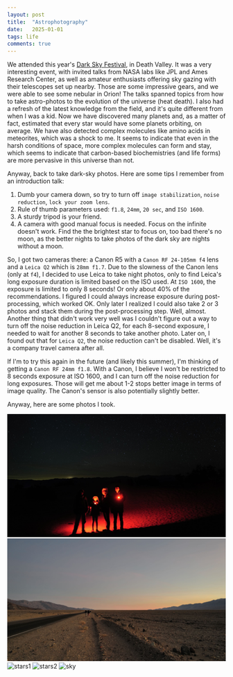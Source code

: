 ```yaml
---
layout: post
title:  "Astrophotography"
date:   2025-01-01
tags: life 
comments: true
---
```


We attended this year's [Dark Sky Festival](https://www.nps.gov/deva/planyourvisit/darkskyfestival.htm), in Death Valley. It was a very interesting event, with invited talks from NASA labs like JPL and Ames Research Center, as well as amateur enthusiasts offering sky gazing with their telescopes set up nearby. Those are some impressive gears, and we were able to see some nebular in Orion! The talks spanned topics from how to take astro-photos to the evolution of the universe (heat death). I also had a refresh of the latest knowledge from the field, and it's quite different from when I was a kid. Now we have discovered many planets and, as a matter of fact, estimated that every star would have some planets orbiting, on average. We have also detected complex molecules like amino acids in meteorites, which was a shock to me. It seems to indicate that even in the harsh conditions of space, more complex molecules can form and stay, which seems to indicate that carbon-based biochemistries (and life forms) are more pervasive in this universe than not.

Anyway, back to take dark-sky photos. Here are some tips I remember from an introduction talk: 

1. Dumb your camera down, so try to turn off `image stabilization`, `noise reduction`, `lock your zoom lens`.
2. Rule of thumb parameters used: `f1.8`, `24mm`, `20 sec`, and `ISO 1600`.
3. A sturdy tripod is your friend.
4. A camera with good manual focus is needed. Focus on the infinite doesn't work. Find the the brightest star to focus on, too bad there's no moon, as the better nights to take photos of the dark sky are nights without a moon.

So, I got two cameras there: a Canon R5 with a `Canon RF 24-105mm f4` lens and a `Leica Q2` which is `28mm f1.7`. Due to the slowness of the Canon lens (only at `f4`), I decided to use Leica to take night photos, only to find Leica's long exposure duration is limited based on the ISO used. At `ISO 1600`, the exposure is limited to only 8 seconds! Or only about 40% of the recommendations. I figured I could always increase exposure during post-processing, which worked OK. Only later I realized I could also take 2 or 3 photos and stack them during the post-processing step. Well, almost. Another thing that didn't work very well was I couldn't figure out a way to turn off the noise reduction in Leica Q2, for each 8-second exposure, I needed to wait for another 8 seconds to take another photo. Later on, I found out that for `Leica Q2`, the noise reduction can't be disabled. Well, it's a company travel camera after all. 

If I'm to try this again in the future (and likely this summer), I'm thinking of getting a `Canon RF 24mm f1.8`. With a Canon, I believe I won't be restricted to 8 seconds exposure at ISO 1600, and I can turn off the noise reduction for long exposures. Those will get me about 1-2 stops better image in terms of image quality. The Canon's sensor is also potentially slightly better. 

Anyway, here are some photos I took.

![family](/assets/images/2025-02-26-family.jpeg)
![sunset](/assets/images/2025-02-26-sunset.jpeg)
![stars1](/assets/images/2025-02-26-stars1.jpeg)
![stars2](/assets/images/2025-02-26-stars2.jpeg)
![sky](/assets/images/2025-02-26-sky.jpeg)

